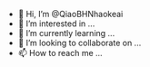 - 👋 Hi, I’m @QiaoBHNhaokeai
- 👀 I’m interested in ...
- 🌱 I’m currently learning ...
- 💞️ I’m looking to collaborate on ...
- 📫 How to reach me ...

<!---
QiaoBHNhaokeai/QiaoBHNhaokeai is a ✨ special ✨ repository because its `README.md` (this file) appears on your GitHub profile.
You can click the Preview link to take a look at your changes.
--->
